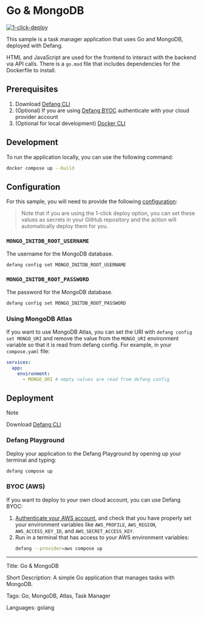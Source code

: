 # Go & MongoDB

[![1-click-deploy](https://defang.io/deploy-with-defang.png)](https://portal.defang.dev/redirect?url=https%3A%2F%2Fgithub.com%2Fnew%3Ftemplate_name%3Dsample-golang-mongodb-template%26template_owner%3DDefangSamples)

This sample is a task manager application that uses Go and MongoDB, deployed with Defang.

HTML and JavaScript are used for the frontend to interact with the backend via API calls. There is a `go.mod` file that includes dependencies for the Dockerfile to install.

## Prerequisites

1. Download [Defang CLI](https://github.com/DefangLabs/defang)
2. (Optional) If you are using [Defang BYOC](https://docs.defang.io/docs/concepts/defang-byoc) authenticate with your cloud provider account
3. (Optional for local development) [Docker CLI](https://docs.docker.com/engine/install/)

## Development

To run the application locally, you can use the following command:

```bash
docker compose up --build
```

## Configuration
For this sample, you will need to provide the following [configuration](https://docs.defang.io/docs/concepts/configuration):

> Note that if you are using the 1-click deploy option, you can set these values as secrets in your GitHub repository and the action will automatically deploy them for you.

### `MONGO_INITDB_ROOT_USERNAME`
The username for the MongoDB database.
```bash
defang config set MONGO_INITDB_ROOT_USERNAME
```

### `MONGO_INITDB_ROOT_PASSWORD`
The password for the MongoDB database.
```bash
defang config set MONGO_INITDB_ROOT_PASSWORD
```

### Using MongoDB Atlas

If you want to use MongoDB Atlas, you can set the URI with `defang config set MONGO_URI` and remove the value from the `MONGO_URI` environment variable so that it is read from defang config. For example, in your `compose.yaml` file:

```yaml
services:
  app:
    environment:
      - MONGO_URI # empty values are read from defang config
```

## Deployment

> [!NOTE]
> Download [Defang CLI](https://github.com/DefangLabs/defang)

### Defang Playground

Deploy your application to the Defang Playground by opening up your terminal and typing:
```bash
defang compose up
```

### BYOC (AWS)

If you want to deploy to your own cloud account, you can use Defang BYOC:

1. [Authenticate your AWS account](https://docs.aws.amazon.com/cli/latest/userguide/cli-chap-configure.html), and check that you have properly set your environment variables like `AWS_PROFILE`, `AWS_REGION`, `AWS_ACCESS_KEY_ID`, and `AWS_SECRET_ACCESS_KEY`.
2. Run in a terminal that has access to your AWS environment variables:
    ```bash
    defang --provider=aws compose up
    ```

---

Title: Go & MongoDB

Short Description: A simple Go application that manages tasks with MongoDB.

Tags: Go, MongoDB, Atlas, Task Manager

Languages: golang
